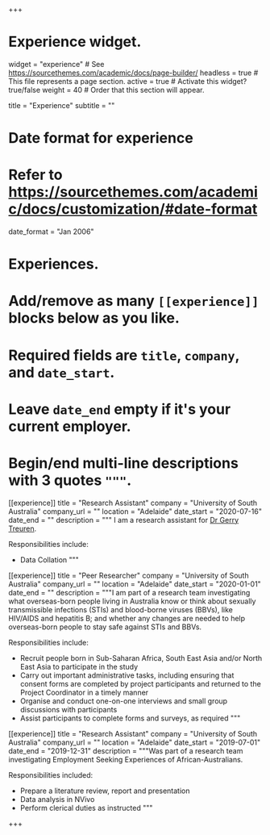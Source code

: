 +++
# Experience widget.
widget = "experience"  # See https://sourcethemes.com/academic/docs/page-builder/
headless = true  # This file represents a page section.
active = true  # Activate this widget? true/false
weight = 40  # Order that this section will appear.

title = "Experience"
subtitle = ""

# Date format for experience
#   Refer to https://sourcethemes.com/academic/docs/customization/#date-format
date_format = "Jan 2006"

# Experiences.
#   Add/remove as many `[[experience]]` blocks below as you like.
#   Required fields are `title`, `company`, and `date_start`.
#   Leave `date_end` empty if it's your current employer.
#   Begin/end multi-line descriptions with 3 quotes `"""`.
[[experience]]
  title = "Research Assistant"
  company = "University of South Australia"
  company_url = ""
  location = "Adelaide"
  date_start = "2020-07-16"
  date_end = ""
  description = """ I am a research assistant for [Dr Gerry Treuren](https://people.unisa.edu.au/Gerry.Treuren).
  
  Responsibilities include:
  
  * Data Collation
  """

[[experience]]
  title = "Peer Researcher"
  company = "University of South Australia"
  company_url = ""
  location = "Adelaide"
  date_start = "2020-01-01"
  date_end = ""
  description = """I am part of a research team investigating what overseas-born people living in Australia know or think about sexually transmissible infections (STIs) and blood-borne viruses (BBVs), like HIV/AIDS and hepatitis B; and whether any changes are needed to help overseas-born people to stay safe against STIs and BBVs.
  
  Responsibilities include:
  
  * Recruit people born in Sub-Saharan Africa, South East Asia and/or North East Asia to
participate in the study
  * Carry out important administrative tasks, including ensuring that consent forms are completed
by project participants and returned to the Project Coordinator in a timely manner
  * Organise and conduct one-on-one interviews and small group discussions with participants
  * Assist participants to complete forms and surveys, as required
  """


[[experience]]
  title = "Research Assistant"
  company = "University of South Australia"
  company_url = ""
  location = "Adelaide"
  date_start = "2019-07-01"
  date_end = "2019-12-31"
  description = """Was part of a research team investigating Employment Seeking Experiences of African-Australians.
  
  Responsibilities included:
  
  * Prepare a literature review, report and presentation
  * Data analysis in NVivo
  * Perform clerical duties as instructed
  """

+++

